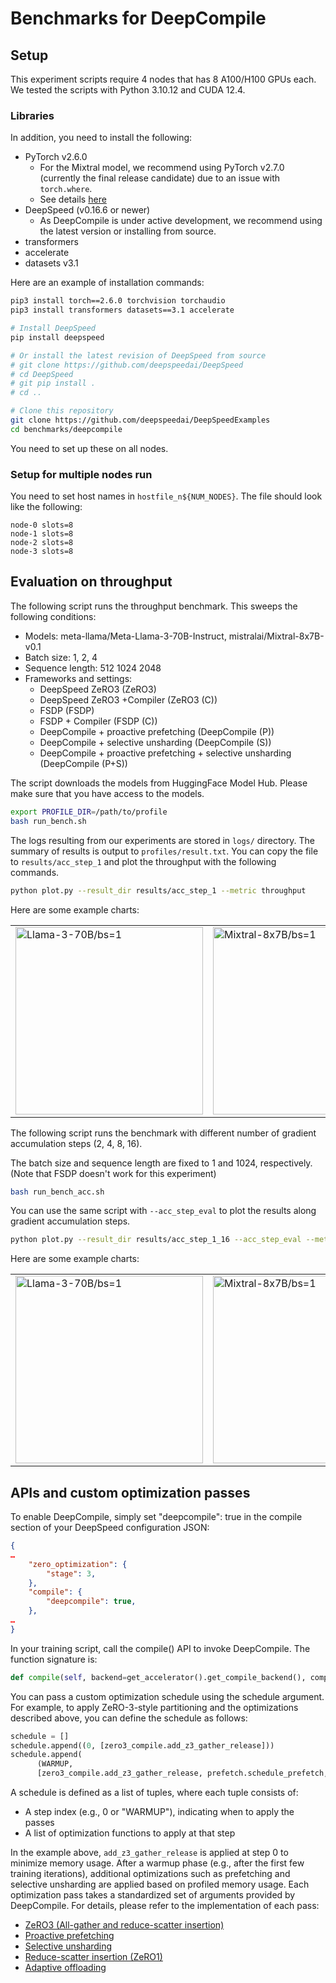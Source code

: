 # Benchmarks for DeepCompile

## Setup

This experiment scripts require 4 nodes that has 8 A100/H100 GPUs each.
We tested the scripts with Python 3.10.12 and CUDA 12.4.

### Libraries

In addition, you need to install the following:

- PyTorch v2.6.0
  - For the Mixtral model, we recommend using PyTorch v2.7.0 (currently the final release candidate) due to an issue with `torch.where`.
  - See details [here](https://github.com/pytorch/pytorch/issues/149278)
- DeepSpeed (v0.16.6 or newer)
  - As DeepCompile is under active development, we recommend using the latest version or installing from source.
- transformers
- accelerate
- datasets v3.1

Here are an example of installation commands:

```bash
pip3 install torch==2.6.0 torchvision torchaudio
pip3 install transformers datasets==3.1 accelerate

# Install DeepSpeed
pip install deepspeed

# Or install the latest revision of DeepSpeed from source
# git clone https://github.com/deepspeedai/DeepSpeed
# cd DeepSpeed
# git pip install .
# cd ..

# Clone this repository
git clone https://github.com/deepspeedai/DeepSpeedExamples
cd benchmarks/deepcompile
```

You need to set up these on all nodes.

### Setup for multiple nodes run

You need to set host names in `hostfile_n${NUM_NODES}`. The file should look like the following:

```
node-0 slots=8
node-1 slots=8
node-2 slots=8
node-3 slots=8
```

## Evaluation on throughput

The following script runs the throughput benchmark. This sweeps the following conditions:

- Models: meta-llama/Meta-Llama-3-70B-Instruct, mistralai/Mixtral-8x7B-v0.1
- Batch size: 1, 2, 4
- Sequence length: 512 1024 2048
- Frameworks and settings:
  - DeepSpeed ZeRO3 (ZeRO3)
  - DeepSpeed ZeRO3 +Compiler (ZeRO3 (C))
  - FSDP (FSDP)
  - FSDP + Compiler (FSDP (C))
  - DeepCompile + proactive prefetching (DeepCompile (P))
  - DeepCompile + selective unsharding (DeepCompile (S))
  - DeepCompile + proactive prefetching + selective unsharding (DeepCompile (P+S))

The script downloads the models from HuggingFace Model Hub. Please make sure that you have access to the models.

```bash
export PROFILE_DIR=/path/to/profile
bash run_bench.sh
```

The logs resulting from our experiments are stored in `logs/` directory. The summary of results is output to `profiles/result.txt`. You can copy the file to `results/acc_step_1` and plot the throughput with the following commands.

```bash
python plot.py --result_dir results/acc_step_1 --metric throughput
```

Here are some example charts:

<table>
  <tr>
    <td><img src="results/acc_step_1/throughput/chart_throughput_Llama-3-70B_np32_bs1.png" alt="Llama-3-70B/bs=1" width="300"></td>
    <td><img src="results/acc_step_1/throughput/chart_throughput_Mixtral-8x7B_np32_bs1.png" alt="Mixtral-8x7B/bs=1" width="300"></td>
  </tr>
</table>

The following script runs the benchmark with different number of gradient accumulation steps (2, 4, 8, 16).

The batch size and sequence length are fixed to 1 and 1024, respectively. (Note that FSDP doesn't work for this experiment)

```bash
bash run_bench_acc.sh
```

You can use the same script with `--acc_step_eval` to plot the results along gradient accumulation steps.

```bash
python plot.py --result_dir results/acc_step_1_16 --acc_step_eval --metric throughput
```

Here are some example charts:

<table>
  <tr>
    <td><img src="results/acc_step_1_16/throughput/chart_throughput_Llama-3-70B_np32_bs1.png" alt="Llama-3-70B/bs=1" width="300"></td>
    <td><img src="results/acc_step_1_16/throughput/chart_throughput_Mixtral-8x7B_np32_bs1.png" alt="Mixtral-8x7B/bs=1" width="300"></td>
  </tr>
</table>

## APIs and custom optimization passes

To enable DeepCompile, simply set "deepcompile": true in the compile section of your DeepSpeed configuration JSON:

```json
{
…
    "zero_optimization": {
        "stage": 3,
    },
    "compile": {
        "deepcompile": true,
    },
…
}
```

In your training script, call the compile() API to invoke DeepCompile. The function signature is:

```python
def compile(self, backend=get_accelerator().get_compile_backend(), compile_kwargs={}, schedule=None) -> None:
```

You can pass a custom optimization schedule using the schedule argument. For example, to apply ZeRO-3-style partitioning and the optimizations described above, you can define the schedule as follows:

```python
schedule = []
schedule.append((0, [zero3_compile.add_z3_gather_release]))
schedule.append(
      (WARMUP,
      [zero3_compile.add_z3_gather_release, prefetch.schedule_prefetch, selective_gather.selective_gather]))
```

A schedule is defined as a list of tuples, where each tuple consists of:

- A step index (e.g., 0 or "WARMUP"), indicating when to apply the passes
- A list of optimization functions to apply at that step

In the example above, `add_z3_gather_release` is applied at step 0 to minimize memory usage. After a warmup phase (e.g., after the first few training iterations), additional optimizations such as prefetching and selective unsharding are applied based on profiled memory usage.
Each optimization pass takes a standardized set of arguments provided by DeepCompile. For details, please refer to the implementation of each pass:

- [ZeRO3 (All-gather and reduce-scatter insertion)](https://github.com/deepspeedai/DeepSpeed/blob/master/deepspeed/compile/passes/zero3_compile.py)
- [Proactive prefetching](https://github.com/deepspeedai/DeepSpeed/blob/master/deepspeed/compile/passes/prefetch.py)
- [Selective unsharding](https://github.com/deepspeedai/DeepSpeed/blob/master/deepspeed/compile/passes/selective_gather.py)
- [Reduce-scatter insertion (ZeRO1)](https://github.com/deepspeedai/DeepSpeed/blob/master/deepspeed/compile/passes/zero1_compile.py)
- [Adaptive offloading](https://github.com/deepspeedai/DeepSpeed/blob/master/deepspeed/compile/passes/offload_adam_states.py)
